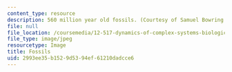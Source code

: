 ```yaml
---
content_type: resource
description: 560 million year old fossils. (Courtesy of Samuel Bowring.)
file: null
file_location: /coursemedia/12-517-dynamics-of-complex-systems-biological-and-environmental-coevolution-preceding-the-cambrian-explosion-spring-2005/2993ee35b1529d5394ef61210dadcce6_12-517s05.jpg
file_type: image/jpeg
resourcetype: Image
title: Fossils
uid: 2993ee35-b152-9d53-94ef-61210dadcce6
---
```

